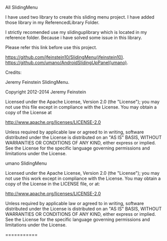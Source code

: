All SlidingMenu

I have used two library to create this sliding menu project. I have added those library in my ReferencedLibrary Folder.

I strictly recomended use my slidinguplibrary which is located in my reference folder. Because i have solved some issue in this library.

Please refer this link before use this project.

https://github.com/jfeinstein10/SlidingMenu(jfeinstein10).
https://github.com/umano/AndroidSlidingUpPanel(umano).



Credits:

Jeremy Feinstein SlidingMenu.

Copyright 2012-2014 Jeremy Feinstein

Licensed under the Apache License, Version 2.0 (the "License");
you may not use this file except in compliance with the License.
You may obtain a copy of the License at

http://www.apache.org/licenses/LICENSE-2.0

Unless required by applicable law or agreed to in writing, software
distributed under the License is distributed on an "AS IS" BASIS,
WITHOUT WARRANTIES OR CONDITIONS OF ANY KIND, either express or implied.
See the License for the specific language governing permissions and
limitations under the License.

umano SlidingMenu

Licensed under the Apache License, Version 2.0 (the "License"); you may not use this work except in compliance with the License. You may obtain a copy of the License in the LICENSE file, or at:

http://www.apache.org/licenses/LICENSE-2.0

Unless required by applicable law or agreed to in writing, software distributed under the License is distributed on an "AS IS" BASIS, WITHOUT WARRANTIES OR CONDITIONS OF ANY KIND, either express or implied. See the License for the specific language governing permissions and limitations under the License.



===========
